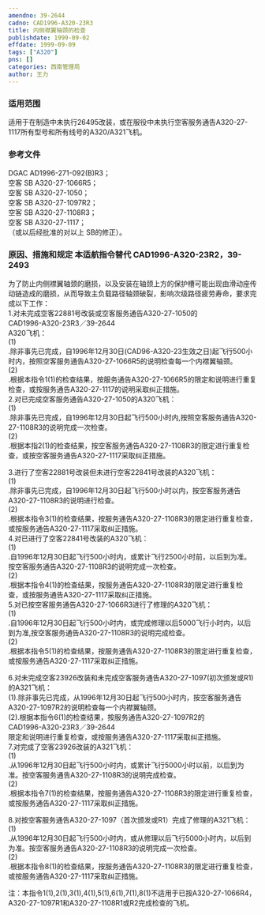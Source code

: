 ```yaml
---
amendno: 39-2644  
cadno: CAD1996-A320-23R3  
title: 内侧襟翼轴颈的检查  
publishdate: 1999-09-02  
effdate: 1999-09-09  
tags: ["A320"]  
pns: []  
categories: 西南管理局  
author: 王力  
---
```

  
### 适用范围  
适用于在制造中未执行26495改装，或在服役中未执行空客服务通告A320-27-1117所有型号和所有线号的A320/A321飞机。  
  
<!--more-->  
### 参考文件  
DGAC AD1996-271-092(B)R3；  
  空客 SB A320-27-1066R5；  
空客 SB A320-27-1050；  
  空客 SB A320-27-1097R2；  
空客 SB A320-27-1108R3；  
  空客 SB A320-27-1117；  
（或以后经批准的对以上 SB的修正）。  
  
### 原因、措施和规定 本适航指令替代 CAD1996-A320-23R2，39-2493  
为了防止内侧襟翼轴颈的磨损，以及安装在轴颈上方的保护槽可能出现由滑动座传动链造成的磨损，从而导致主负载路径轴颈破裂，影响次级路径疲劳寿命，要求完成以下工作：  
1.对未完成空客22881号改装或空客服务通告A320-27-1050的  
  CAD1996-A320-23R3／39-2644  
A320飞机：  
(1)  
.除非事先已完成，自1996年12月30日(CAD96-A320-23生效之日)起飞行500小时内，按照空客服务通告A320-27-1066R5的说明检查每一个内襟翼轴颈。  
(2)  
.根据本指令1(1)的检查结果，按服务通告A320-27-1066R5的限定和说明进行重复检查，或按服务通告A320-27-1117的说明采取纠正措施。  
2.对已完成空客服务通告A320-27-1050的A320飞机：  
(1)  
.除非事先已完成，自1996年12月30日起飞行500小时内,按照空客服务通告A320-27-1108R3的说明完成一次检查。  
(2)  
.根据本指2(1)的检查结果，按空客服务通告A320-27-1108R3的限定进行重复检查，或按空客服务通告A320-27-1117采取纠正措施。  
  
3.进行了空客22881号改装但未进行空客22841号改装的A320飞机：  
(1)  
.除非事先已完成，自1996年12月30日起飞行500小时以内，按空客服务通告A320-27-1108R3的说明进行检查。  
(2)  
.根据本指令3(1)的检查结果，按服务通告A320-27-1108R3的限定进行重复检查，或按服务通告A320-27-1117采取纠正措施。  
4.对已进行了空客22841号改装的A320飞机：  
(1)  
.自1996年12月30日起飞行500小时内，或累计飞行2500小时前，以后到为准。按空客服务通告A320-27-1108R3的说明完成一次检查。  
(2)  
.根据本指令4(1)的检查结果，按服务通告A320-27-1108R3的限定进行重复检查，或按服务通告A320-27-1117采取纠正措施。  
5.对已按空客服务通告A320-27-1066R3进行了修理的A320飞机：  
(1)  
.自1996年12月30日起飞行500小时内，或完成修理以后5000飞行小时内，以后到为准,按空客服务通告A320-27-1108R3的说明完成检查。  
(2)  
.根据本指令5(1)的检查结果，按服务通告A320-27-1108R3的限定进行重复检查，或按服务通告A320-27-1117采取纠正措施。  
  
6.对未完成空客23926改装和未完成空客服务通告A320-27-1097(初次颁发或R1)的A321飞机：  
(1).除非事先已完成，从1996年12月30日起飞行500小时内，按空客服务通告A320-27-1097R2的说明检查每一个内襟翼轴颈。  
(2).根据本指令6(1)的检查结果，按服务通告A320-27-1097R2的  
  CAD1996-A320-23R3／39-2644  
限定和说明进行重复检查，或按服务通告A320-27-1117采取纠正措施。  
7.对完成了空客23926改装的A321飞机：  
(1)  
.从1996年12月30日起飞行500小时内，或累计飞行5000小时以前，以后到为准。按空客服务通告A320-27-1108R3的说明完成检查。  
(2)  
.根据本指令7(1)的检查结果，按服务通告A320-27-1108R3的限定进行重复检查，或按服务通告A320-27-1117采取纠正措施。  
  
8.对按空客服务通告A320-27-1097（首次颁发或R1）完成了修理的A321飞机：  
(1)  
.从1996年12月30日起飞行500小时内，或从修理以后飞行5000小时内，以后到为准。按空客服务通告A320-27-1108R3的说明完成一次检查。  
(2)  
.根据本指令8(1)的检查结果，按服务通告A320-27-1108R3的限定进行重复检查，或按服务通告A320-27-1117采取纠正措施。  
  
注：本指令1(1),2(1),3(1),4(1),5(1),6(1),7(1),8(1)不适用于已按A320-27-1066R4，A320-27-1097R1和A320-27-1108R1或R2完成检查的飞机。  
